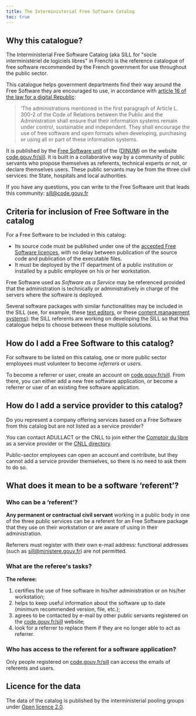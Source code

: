 ```yaml
---
title: The Interministerial Free Software Catalog
toc: true
---
```


## Why this catalogue?

The Interministerial Free Software Catalog (aka SILL for "socle interministériel de logiciels libres" in French) is the reference catalogue of free software recommended by the French government for use throughout the public sector.

This catalogue helps government departments find their way around the Free Software they are encouraged to use, in accordance with [article 16 of the law for a digital Republic](https://www.legifrance.gouv.fr/loda/article_lc/LEGIARTI000033205068):

> ‘The administrations mentioned in the first paragraph of Article L. 300-2 of the Code of Relations between the Public and the Administration shall ensure that their information systems remain under control, sustainable and independent. They shall encourage the use of free software and open formats when developing, purchasing or using all or part of these information systems.

It is published by the [Free Software unit](https://code.gouv.fr) of the ([DINUM](https://www.numerique.gouv.fr)) on the website [code.gouv.fr/sill](https://code.gouv.fr/sill). It is built in a collaborative way by a community of public servants who propose themselves as referents, technical experts or not, or declare themselves users. These public servants may be from the three civil services: the State, hospitals and local authorities.

If you have any questions, you can write to the Free Software unit that leads this community: <sill@code.gouv.fr>

## Criteria for inclusion of Free Software in the catalog

For a Free Software to be included in this catalog:

- Its source code must be published under one of the [accepted Free Software licences](https://code.gouv.fr/fr/doc/licences-libres-dinum/), with no delay between publication of the source code and publication of the executable files.
- It must be deployed by the IT department of a public institution or installed by a public employee on his or her workstation.

Free Software used as *Software as a Service* may be referenced provided that the administration is technically or administratively in charge of the servers where the software is deployed.

Several software packages with similar functionalities may be included in the SILL (see, for example, these [text editors](https://code.gouv.fr/sill/detail?name=GNU%20Emacs), or these [content management systems](https://code.gouv.fr/sill/detail?name=Drupal)): the SILL referents are working on developing the SILL so that this catalogue helps to choose between these multiple solutions.

## How do I add a Free Software to this catalog?

For software to be listed on this catalog, one or more public sector employees must volunteer to become *referrers* or *users*.

To become a referrer or user, create an account on [code.gouv.fr/sill](https://code.gouv.fr/sill). From there, you can either add a new free software application, or become a referrer or user of an existing free software application.

## How do I add a service provider to this catalog?

Do you represent a company offering services based on a Free Software from this catalog but are not listed as a service provider?

You can contact ADULLACT or the CNLL to join either the [Comptoir du libre](https://comptoir-du-libre.org/fr/) as a service provider or the [CNLL directory](https://annuaire.cnll.fr/).

Public-sector employees can open an account and contribute, but they cannot add a service provider themselves, so there is no need to ask them to do so.

## What does it mean to be a software ‘referent’?

### Who can be a ‘referent’?

**Any permanent or contractual civil servant** working in a public body in one of the three public services can be a referent for an Free Software package that they use on their workstation or are aware of using in their administration.

Referrers must register with their own e-mail address: functional addresses (such as sill@ministere.gouv.fr) are not permitted.

### What are the referee's tasks?

**The referee:**

1. certifies the use of free software in his/her administration or on his/her workstation;
2. helps to keep useful information about the software up to date (minimum recommended version, file, etc.);
3. agrees to be contacted by e-mail by other public servants registered on the [code.gouv.fr/sill](https://code.gouv.fr/sill) website;
4. look for a referrer to replace them if they are no longer able to
   act as referrer.
   
### Who has access to the referent for a software application?

Only people registered on [code.gouv.fr/sill](https://code.gouv.fr/sill) can access the emails of referents and users.

## Licence for the data

The data of the catalog is published by the interministerial pooling groups under [Open licence 2.0](https://github.com/etalab/Licence-Ouverte/blob/master/LO.md).
